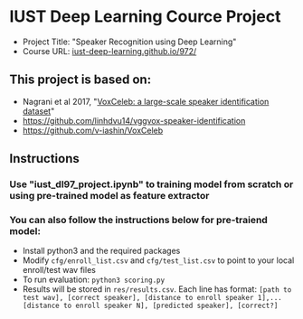 
# IUST Deep Learning Cource Project
* Project Title: "Speaker Recognition using Deep Learning"
* Course URL:  [iust-deep-learning.github.io/972/](https://iust-deep-learning.github.io/972/)

## This project is based on:

* Nagrani et al 2017, "[VoxCeleb: a large-scale speaker identification dataset](https://arxiv.org/pdf/1706.08612.pdf)"
* https://github.com/linhdvu14/vggvox-speaker-identification
* https://github.com/v-iashin/VoxCeleb


## Instructions
### Use "iust_dl97_project.ipynb" to training model from scratch or using pre-trained model as feature extractor
### You can also follow the instructions below for pre-traiend model:
* Install python3 and the required packages
* Modify `cfg/enroll_list.csv` and `cfg/test_list.csv` to point to your local enroll/test wav files
* To run evaluation: `python3 scoring.py`
* Results will be stored in `res/results.csv`. Each line has format: `[path to test wav], [correct speaker], [distance to enroll speaker 1],...[distance to enroll speaker N], [predicted speaker], [correct?]`